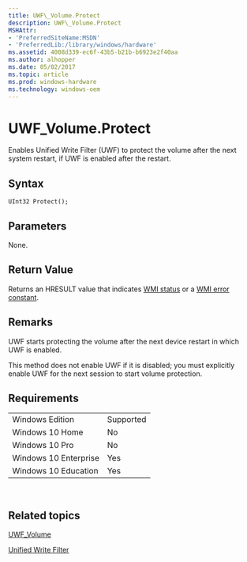 ```yaml
---
title: UWF\_Volume.Protect
description: UWF\_Volume.Protect
MSHAttr:
- 'PreferredSiteName:MSDN'
- 'PreferredLib:/library/windows/hardware'
ms.assetid: 4008d339-ec6f-43b5-b21b-b6923e2f40aa
ms.author: alhopper
ms.date: 05/02/2017
ms.topic: article
ms.prod: windows-hardware
ms.technology: windows-oem
---
```


# UWF\_Volume.Protect


Enables Unified Write Filter (UWF) to protect the volume after the next system restart, if UWF is enabled after the restart.

## Syntax


```
UInt32 Protect();
```

## Parameters


None.

## Return Value


Returns an HRESULT value that indicates [WMI status](http://go.microsoft.com/fwlink/p/?LinkID=208318) or a [WMI error constant](http://go.microsoft.com/fwlink/p/?LinkID=208317).

## Remarks


UWF starts protecting the volume after the next device restart in which UWF is enabled.

This method does not enable UWF if it is disabled; you must explicitly enable UWF for the next session to start volume protection.

## Requirements


|                       |           |
|-----------------------|-----------|
| Windows Edition       | Supported |
| Windows 10 Home       | No        |
| Windows 10 Pro        | No        |
| Windows 10 Enterprise | Yes       |
| Windows 10 Education  | Yes       |

 

## Related topics


[UWF\_Volume](uwf-volume.md)

[Unified Write Filter](unified-write-filter.md)

 

 







